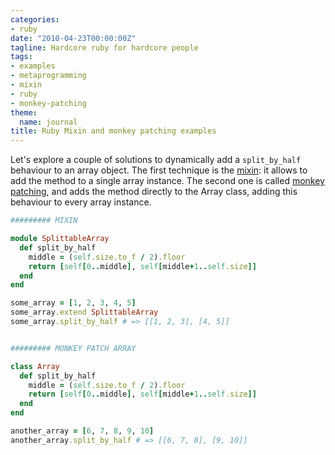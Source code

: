 ```yaml
---
categories:
- ruby
date: "2010-04-23T00:00:00Z"
tagline: Hardcore ruby for hardcore people
tags:
- examples
- metaprogramming
- mixin
- ruby
- monkey-patching
theme:
  name: journal
title: Ruby Mixin and monkey patching examples
---
```



Let's explore a couple of solutions to dynamically add a `split_by_half` behaviour to an array object. The first technique is the <a href="http://en.wikipedia.org/wiki/Mixin">mixin</a>: it allows to add the method to a single array instance. The second one is called <a href="http://en.wikipedia.org/wiki/Monkey_patch">monkey patching</a>, and adds the method directly to the Array class, adding this behaviour to every array instance.

```ruby
######### MIXIN

module SplittableArray
  def split_by_half
    middle = (self.size.to_f / 2).floor
    return [self[0..middle], self[middle+1..self.size]]
  end
end

some_array = [1, 2, 3, 4, 5]
some_array.extend SplittableArray
some_array.split_by_half # => [[1, 2, 3], [4, 5]]


######### MONKEY PATCH ARRAY

class Array
  def split_by_half
    middle = (self.size.to_f / 2).floor
    return [self[0..middle], self[middle+1..self.size]]
  end
end

another_array = [6, 7, 8, 9, 10]
another_array.split_by_half # => [[6, 7, 8], [9, 10]]
```
